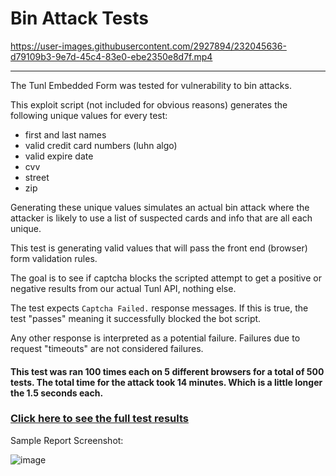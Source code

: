 # Bin Attack Tests

https://user-images.githubusercontent.com/2927894/232045636-d79109b3-9e7d-45c4-83e0-ebe2350e8d7f.mp4

---

The Tunl Embedded Form was tested for vulnerability to bin attacks.  

This exploit script (not included for obvious reasons) generates the following unique values for every test:

- first and last names
- valid credit card numbers (luhn algo)
- valid expire date
- cvv
- street
- zip

Generating these unique values simulates an actual bin attack where the attacker is likely to use a list of suspected cards and info that are all each unique.

This test is generating valid values that will pass the front end (browser) form validation rules.

The goal is to see if captcha blocks the scripted attempt to get a positive or negative results from our actual Tunl API, nothing else.

The test expects `Captcha Failed.` response messages.  If this is true, the test "passes" meaning it successfully blocked the bot script.

Any other response is interpreted as a potential failure.  Failures due to request "timeouts" are not considered failures.

#### This test was ran 100 times each on 5 different browsers for a total of 500 tests.  The total time for the attack took 14 minutes. Which is a little longer the 1.5 seconds each.

### [Click here to see the full test results](https://ckc-technologies.github.io/tunl-embedded-payment-form/bin-attack-report.html)

Sample Report Screenshot:

![image](https://user-images.githubusercontent.com/2927894/232043524-c2ecd70e-6251-4e0c-93ca-dc6fd29eaf55.png)
